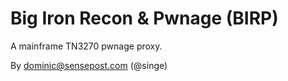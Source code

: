 Big Iron Recon & Pwnage (BIRP)
==============================

A mainframe TN3270 pwnage proxy.

By dominic@sensepost.com (@singe)
